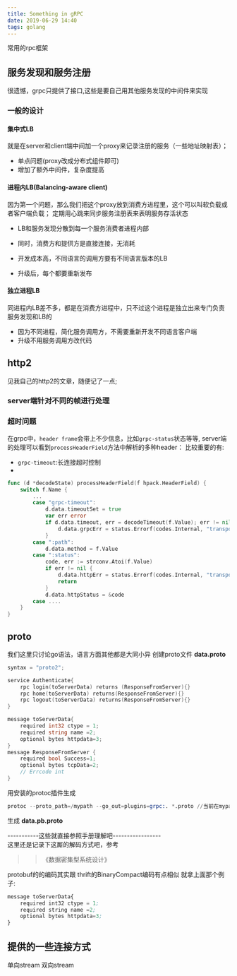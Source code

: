 ```yaml
---
title: Something in gRPC 
date: 2019-06-29 14:40
tags: golang
---
```


常用的rpc框架

<!--more-->
## 服务发现和服务注册

很遗憾，grpc只提供了接口,这些是要自己用其他服务发现的中间件来实现

### 一般的设计

#### 集中式LB

就是在server和client端中间加一个proxy来记录注册的服务（一些地址映射表）；

- 单点问题(proxy改成分布式组件即可)
- 增加了额外中间件，复杂度提高

#### 进程内LB(Balancing-aware client)

因为第一个问题，那么我们把这个proxy放到消费方进程里，这个可以叫软负载或者客户端负载；
定期用心跳来同步服务注册表来表明服务存活状态

- LB和服务发现分散到每一个服务消费者进程内部
- 同时，消费方和提供方是直接连接，无消耗

- 开发成本高，不同语言的调用方要有不同语言版本的LB
- 升级后，每个都要重新发布

#### 独立进程LB

同进程内LB差不多，都是在消费方进程中，只不过这个进程是独立出来专门负责服务发现和LB的

- 因为不同进程，简化服务调用方，不需要重新开发不同语言客户端
- 升级不用服务调用方改代码


## http2

见我自己的http2的文章，随便记了一点;
### server端针对不同的帧进行处理



### 超时问题

在grpc中，`header frame`会带上不少信息，比如`grpc-status`状态等等,
server端的处理可以看到`processHeaderField`方法中解析的多种header：
比较重要的有:
- `grpc-timeout`:长连接超时控制
- 

```go
func (d *decodeState) processHeaderField(f hpack.HeaderField) {
	switch f.Name {
		...
		case "grpc-timeout":
			d.data.timeoutSet = true
			var err error
			if d.data.timeout, err = decodeTimeout(f.Value); err != nil {
				d.data.grpcErr = status.Errorf(codes.Internal, "transport: malformed time-out: %v", err)
			}
		case ":path":
			d.data.method = f.Value
		case ":status":
			code, err := strconv.Atoi(f.Value)
			if err != nil {
				d.data.httpErr = status.Errorf(codes.Internal, "transport: malformed http-status: %v", err)
				return
			}
			d.data.httpStatus = &code
		case ....
	}
}
```

## proto
我们这里只讨论go语法，语言方面其他都是大同小异
创建proto文件 **data.proto**

```go
syntax = "proto2";

service Authenticate{
	rpc login(toServerData) returns (ResponseFromServer){}
	rpc home(toServerData) returns(ResponseFromServer){}
	rpc logout(toServerData) returns(ResponseFromServer){}
}

message toServerData{
	required int32 ctype = 1;
	required string name =2;
    optional bytes httpdata=3;
}
message ResponseFromServer {
	required bool Success=1;
	optional bytes tcpData=2;
	// Errcode int
}
```

用安装的protoc插件生成
```s
protoc --proto_path=/mypath --go_out=plugins=grpc:. *.proto //当前在mypath路径下，用grpc模式生成proto文件
```

生成 **data.pb.proto**

-----------这些就直接参照手册理解吧-----------------  
这里还是记录下这厮的解码方式吧，参考
>> 《数据密集型系统设计》

protobuf的的编码其实跟 thrift的BinaryCompact编码有点相似
就拿上面那个例子:

```pb
message toServerData{
	required int32 ctype = 1;
	required string name =2;
    optional bytes httpdata=3;
}
```

## 提供的一些连接方式


单向stream
双向stream
